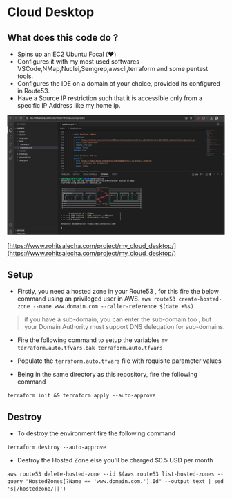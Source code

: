 # Cloud Desktop

## What does this code do ?

- Spins up an EC2 Ubuntu Focal (:heart:) 
- Configures it with my most used softwares - VSCode,NMap,Nuclei,Semgrep,awscli,terraform and some pentest tools.
- Configures the IDE on a domain of your choice, provided its configured in Route53.
- Have a Source IP restriction such that it is accessible only from a specific IP Address like my home ip.

![m-cloud-desktop](featured.png)

[https://www.rohitsalecha.com/project/my_cloud_desktop/](https://www.rohitsalecha.com/project/my_cloud_desktop/)

## Setup

- Firstly, you need a hosted zone in your Route53 , for this fire the below command using an privileged user in AWS.
`aws route53 create-hosted-zone --name www.domain.com --caller-reference $(date +%s)`

> if you have a sub-domain, you can enter the sub-domain too , but your Domain Authority must support DNS delegation for sub-domains.

- Fire the following command to setup the variables
`mv terraform.auto.tfvars.bak terraform.auto.tfvars`

- Populate the `terraform.auto.tfvars` file with requisite parameter values

- Being in the same directory as this repository, fire the following command

`terraform init && terraform apply --auto-approve`

## Destroy

- To destroy the environment fire the following command

`terraform destroy --auto-approve`

- Destroy the Hosted Zone else you'll be charged $0.5 USD per month

`aws route53 delete-hosted-zone --id $(aws route53 list-hosted-zones --query "HostedZones[?Name == 'www.domain.com.'].Id" --output text | sed 's|/hostedzone/||')`
